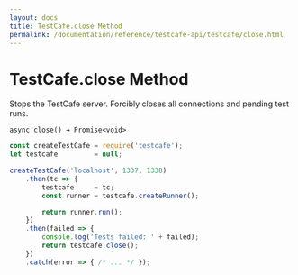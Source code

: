 ```yaml
---
layout: docs
title: TestCafe.close Method
permalink: /documentation/reference/testcafe-api/testcafe/close.html
---
```

# TestCafe.close Method

Stops the TestCafe server. Forcibly closes all connections and pending test runs.

```text
async close() → Promise<void>
```

```js
const createTestCafe = require('testcafe');
let testcafe         = null;

createTestCafe('localhost', 1337, 1338)
    .then(tc => {
        testcafe     = tc;
        const runner = testcafe.createRunner();

        return runner.run();
    })
    .then(failed => {
        console.log('Tests failed: ' + failed);
        return testcafe.close();
    })
    .catch(error => { /* ... */ });
```
